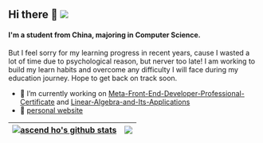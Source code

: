 ## Hi there 👋    ![](https://komarev.com/ghpvc/?username=ascendho)
#### I'm a student from China, majoring in Computer Science.
But I feel sorry for my learning progress in recent years, cause I wasted a lot of time due to psychological reason, but nerver too late! I am working to build my learn habits and overcome any difficulty I will face during my education journey. Hope to get back on track soon.


- 🔭 I’m currently working on <a href="https://github.com/ascendho/Meta-Front-End-Developer-Professional-Certificate">Meta-Front-End-Developer-Professional-Certificate</a> and <a href="https://github.com/ascendho/Linear-Algebra-and-Its-Applications">Linear-Algebra-and-Its-Applications</a>
- 📗 <a href="https://ascendho.github.io/">personal website</a>


<!--
**ascendho/ascendho** is a ✨ _special_ ✨ repository because its `README.md` (this file) appears on your GitHub profile.

Here are some ideas to get you started:

- 🔭 I’m currently working on ...
- 🌱 I’m currently learning ...
- 👯 I’m looking to collaborate on ...
- 🤔 I’m looking for help with ...
- 💬 Ask me about ...
- 📫 How to reach me: ...
- 😄 Pronouns: ...
- ⚡ Fun fact: ...
-->

| <a href="https://github.com/anuraghazra/github-readme-stats"><img align="center" src="https://github-readme-stats.vercel.app/api?username=ascendho&show_icons=true&count_private=true&theme=buefy&hide_border=true" alt="ascend ho's github stats" /></a> | <a href="https://github.com/anuraghazra/github-readme-stats"><img align="center" src="https://github-readme-stats.vercel.app/api/top-langs/?username=ascendho&layout=compact&theme=buefy&hide_border=true" /></a> |
| ------------- | ------------- |

<!-- [![ascendho's GitHub stats](https://github-readme-stats.vercel.app/api?username=ascendho&count_private=true&show_icons=true)](https://github.com/anuraghazra/github-readme-stats) -->

<!-- [![Top Langs](https://github-readme-stats.vercel.app/api/top-langs/?username=ascendho&layout=compact)](https://github.com/anuraghazra/github-readme-stats) -->
